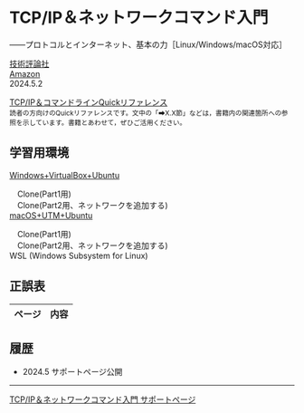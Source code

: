 # TCP/IP＆ネットワークコマンド入門
——プロトコルとインターネット、基本の力［Linux/Windows/macOS対応］

[技術評論社](https://gihyo.jp/book/2024/978-4-297-14132-5/)<br/>
[Amazon](https://www.amazon.co.jp/dp/4297141329/)  
2024.5.2

 [TCP/IP＆コマンドラインQuickリファレンス](https://gihyo.jp/assets/files/book/2024/978-4-297-14132-5/download/TCPIP%EF%BC%86%E3%82%B3%E3%83%9E%E3%83%B3%E3%83%89%E3%83%A9%E3%82%A4%E3%83%B3Quick%E3%83%AA%E3%83%95%E3%82%A1%E3%83%AC%E3%83%B3%E3%82%B9.pdf)<br/>
<small>読者の方向けのQuickリファレンスです。文中の「➡X.X節」などは，書籍内の関連箇所への参照を示しています。書籍とあわせて，ぜひご活用ください。</small>

## 学習用環境

[Windows+VirtualBox+Ubuntu](howto/install-virtualbox.md)<br/>
<!--
　[Clone(Part1用)](howto/clone1-virtualbox.md)<br/>
　[Clone(Part2用、ネットワークを追加する)](howto/clone2-virtualbox.md)<br/>
-->
　Clone(Part1用) <br/>
　Clone(Part2用、ネットワークを追加する) <br/>
[macOS+UTM+Ubuntu](howto/install-utm.md)<br/>
<!--
　[Clone(Part1用)](howto/clone1-utm.md)<br/>
　[Clone(Part2用、ネットワークを追加する)](howto/clone2-utm.md)<br/>
[WSL (Windows Subsystem for Linux)](howto/install-wsl.md)<br/>
-->
　Clone(Part1用)<br/>
　Clone(Part2用、ネットワークを追加する)<br/>
WSL (Windows Subsystem for Linux)<br/>

## 正誤表

|ページ|内容|
|-|-|

## 履歴

- 2024.5 サポートページ公開

----
[TCP/IP＆ネットワークコマンド入門 サポートページ](https://nisim-m.github.io/tcpipcmdbook/)
